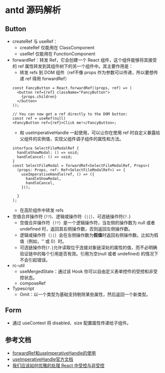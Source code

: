 # antd 源码解析

## Button
- createRef 与 useRef：
  - createRef 仅能用在 ClassComponent
  - useRef 仅能用在 FunctionComponent
- forwardRef：转发 Ref，它会创建一个 React 组件，这个组件能够将其接受的 ref 属性转发到其组件树下的另一个组件中。其主要作用是：
  - 转发 refs 到 DOM 组件（ref不像 props 作为参数可以传递，所以要想传递 ref 得用 forwardRef）
  ```tsx
  const FancyButton = React.forwardRef((props, ref) => (
    <button ref={ref} className="FancyButton">
      {props.children}
    </button>
  ));

  // You can now get a ref directly to the DOM button:
  const ref = useRef(null)
  <FancyButton ref={ref}>Click me!</FancyButton>;
  ```
  - 和 useImperativeHandle 一起使用，可以让你在使用 ref 时自定义暴露给父组件的实例值，实现父组件调子组件的属性和方法。
  ```tsx
  interface SelectFileModalRef {
    handleShowModal: () => void;
    handleCancel: () => void;
  }
  const SelectFileModal = forwardRef<SelectFileModalRef, Props>(
    (props: Props, ref: Ref<SelectFileModalRef>) => {
      useImperativeHandle(ref, () => ({
        handleShowModal,
        handleCancel,
      }));
    
    }
  );
  ```
  - 在高阶组件中转发 refs
- 空值合并操作符 (`??`)、逻辑或操作符（`||`）、可选链操作符(`?.`)
  - 空值合并操作符（`??`）是一个逻辑操作符，当左侧的操作数为 null 或者 undefined 时，返回其右侧操作数，否则返回左侧操作数。
  - 逻辑或操作符（`||`）会在左侧操作数为**假值**时返回右侧操作数。比如为假值（例如，'' 或 0）时。
  - 可选链操作符(`?.`)允许读取位于连接对象链深处的属性的值，而不必明确验证链中的每个引用是否有效。引用为空(null 或者 undefined) 的情况下不会引起错误。
- rc-util
  - useMergedState：通过该 Hook 你可以自由定义表单控件的受控和非受控状态。
  - composeRef
- Typescript
  - Omit：以一个类型为基础支持剔除某些属性，然后返回一个新类型。

## Form
- 通过 useContext 将 disabled、size 配置属性传递给子组件。

## 参考文档
- [forwardRef和useImperativeHandle的使用](https://juejin.cn/post/6968664212348338206)
- [useImperativeHandle官方文档](https://react.dev/reference/react/useImperativeHandle)
- [我们应该如何优雅的处理 React 中受控与非受控](https://juejin.cn/post/7178485530223444026)